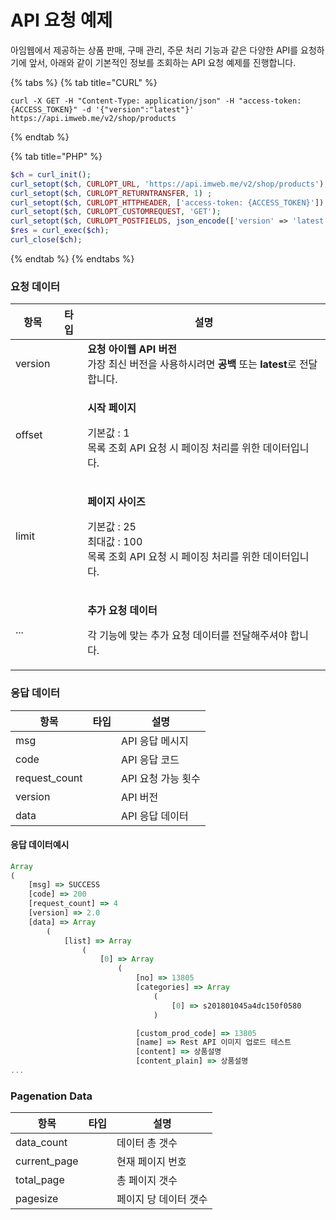 # API 요청 예제

아임웹에서 제공하는 상품 판매, 구매 관리, 주문 처리 기능과 같은 다양한 API를 요청하기에 앞서, 아래와 같이 기본적인 정보를 조회하는 API 요청 예제를 진행합니다.

{% tabs %}
{% tab title="CURL" %}
```
curl -X GET -H "Content-Type: application/json" -H "access-token: {ACCESS_TOKEN}" -d '{"version":"latest"}' https://api.imweb.me/v2/shop/products
```
{% endtab %}

{% tab title="PHP" %}
```php
$ch = curl_init();
curl_setopt($ch, CURLOPT_URL, 'https://api.imweb.me/v2/shop/products');
curl_setopt($ch, CURLOPT_RETURNTRANSFER, 1) ;
curl_setopt($ch, CURLOPT_HTTPHEADER, ['access-token: {ACCESS_TOKEN}']);
curl_setopt($ch, CURLOPT_CUSTOMREQUEST, 'GET');
curl_setopt($ch, CURLOPT_POSTFIELDS, json_encode(['version' => 'latest']));
$res = curl_exec($ch);
curl_close($ch);
```
{% endtab %}
{% endtabs %}

### 요청 데이터

<table><thead><tr><th>항목</th><th data-type="select">타입</th><th>설명</th></tr></thead><tbody><tr><td>version</td><td></td><td><strong>요청 아이웹 API 버전</strong><br>가장 최신 버전을 사용하시려면 <strong>공백</strong> 또는 <strong>latest</strong>로 전달합니다.</td></tr><tr><td>offset</td><td></td><td><p><strong>시작 페이지</strong></p><p>기본값 : 1 <br>목록 조회 API 요청 시 페이징 처리를 위한 데이터입니다.</p></td></tr><tr><td>limit</td><td></td><td><p><strong>페이지 사이즈</strong></p><p>기본값 : 25 <br>최대값 : 100 <br>목록 조회 API 요청 시 페이징 처리를 위한 데이터입니다.</p></td></tr><tr><td>...</td><td></td><td><p><strong>추가 요청 데이터</strong></p><p>각 기능에 맞는 추가 요청 데이터를 전달해주셔야 합니다.</p></td></tr></tbody></table>

### 응답 데이터

<table><thead><tr><th>항목</th><th data-type="select">타입</th><th>설명</th></tr></thead><tbody><tr><td>msg</td><td></td><td>API 응답 메시지</td></tr><tr><td>code</td><td></td><td>API 응답 코드</td></tr><tr><td>request_count</td><td></td><td>API 요청 가능 횟수</td></tr><tr><td>version</td><td></td><td>API 버전</td></tr><tr><td>data</td><td></td><td>API 응답 데이터</td></tr></tbody></table>

#### 응답 데이터예시

```javascript
Array
(
    [msg] => SUCCESS
    [code] => 200
    [request_count] => 4
    [version] => 2.0
    [data] => Array
        (
            [list] => Array
                (
                    [0] => Array
                        (
                            [no] => 13805
                            [categories] => Array
                                (
                                    [0] => s201801045a4dc150f0580
                                )

                            [custom_prod_code] => 13805
                            [name] => Rest API 이미지 업로드 테스트
                            [content] => 상품설명
                            [content_plain] => 상품설명
...
```

### Pagenation Data

<table><thead><tr><th>항목</th><th data-type="select">타입</th><th>설명</th></tr></thead><tbody><tr><td>data_count</td><td></td><td>데이터 총 갯수</td></tr><tr><td>current_page</td><td></td><td>현재 페이지 번호</td></tr><tr><td>total_page</td><td></td><td>총 페이지 갯수</td></tr><tr><td>pagesize</td><td></td><td>페이지 당 데이터 갯수</td></tr></tbody></table>
